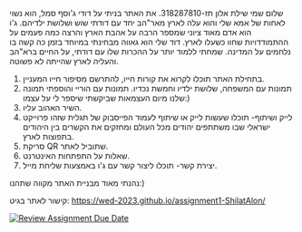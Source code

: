 שלום שמי שילת אלון תז-318287810.
את האתר בניתי על דודי ג'וסף סמל, הוא נשוי לאחות של אמא שלי והוא עלה לארץ מאר"הב יחד עם דודתי שוש ושלושת ילדיהם. 
ג'ו הוא אדם מאוד ציוני שמספר הרבה על אהבת הארץ והרצה כמה פעמים על ההתמודדויות שחוו כשעלו לארץ.
דוד שלי הוא גאווה מבחינתי במיוחד בזמן כה קשה בו נלחמים על המדינה. שמחתי ללמוד יותר על ההכרות שלו עם דודתי, על החיים ברא"הב והעליה לארץ שהייתה לא פשוטה.
1. בתחילת האתר תוכלו לקרוא את קורות חייו, להתרשם מסיפור חייו המעניין.
2. תמונות עם המשפחה, שלושת ילדיו וחמשת נכדיו. תמונות עם הוריי והוספתי תמונה שלנו מיום העצמאות שביקשתי שיספר לי על עצמו:)
3. השיר האהוב עליו.
4. לייק ושיתוף- תוכלו שעשות לייק או שיתוף לעמוד הפייסבוק של תגלית שזהו פרוייקט ישראלי שבו משתתפים יהודים מכל העולם ומחזקים את הקשרים בין היהודים בתפוצות לארץ.
5. סריקת QR שתוביל לאתר.
6. שאלות על התפתחות האינטרנט.
7. יצירת קשר- תוכלו ליצור קשר עם ג'ו באמצעות שליחת מייל.
   
נהנתי מאוד מבניית האתר מקווה שתהנו:)

קישור לאתר בגיט: https://wed-2023.github.io/assignment1-ShilatAlon/



[![Review Assignment Due Date](https://classroom.github.com/assets/deadline-readme-button-24ddc0f5d75046c5622901739e7c5dd533143b0c8e959d652212380cedb1ea36.svg)](https://classroom.github.com/a/GmyrjvXu)

